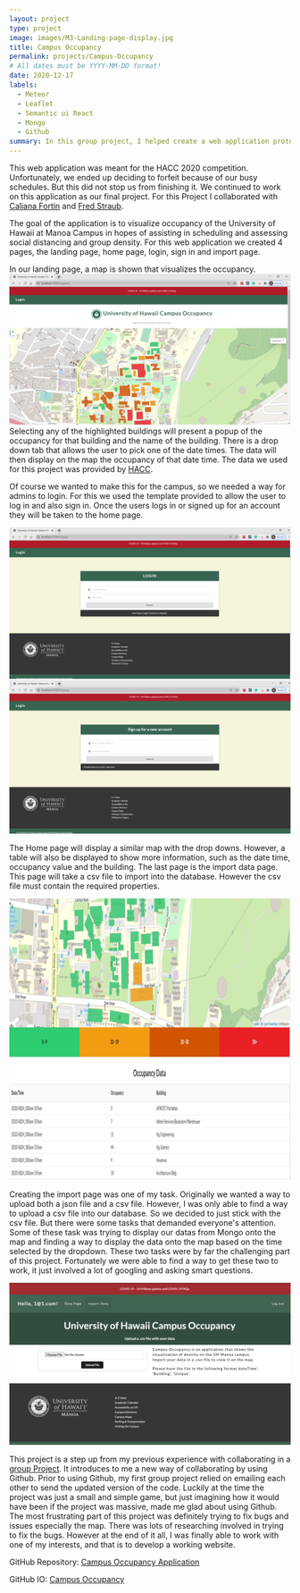 ```yaml
---
layout: project
type: project
image: images/M3-Landing-page-display.jpg
title: Campus Occupancy
permalink: projects/Campus-Occupancy
# All dates must be YYYY-MM-DD format!
date: 2020-12-17
labels:
  - Meteor
  - Leaflet
  - Semantic ui React
  - Mongo
  - Github
summary: In this group project, I helped create a web application prototype, that involves visualizing a data on a map using Meteor, Semantic ui React, Mongo, Leaflet, and Github.
---
```


This web application was meant for the HACC 2020 competition. Unfortunately, we ended up deciding to forfeit because of our busy schedules. But this did not stop us from finishing it. We continued to work on this application as our final project. For this Project I collaborated with <a href="https://calianafortin.github.io/">Caliana Fortin</a> and <a href="https://fredstraub.github.io/">Fred Straub</a>.

The goal of the application is to visualize occupancy of the University of Hawaii at Manoa Campus in hopes of assisting in scheduling and assessing social distancing and group density. For this web application we created 4 pages, the landing page, home page, login, sign in and import page.

In our landing page, a map is shown that visualizes the occupancy.  <img class="ui large right floated rounded image" src="../images/M3-Landing-Page-with-nav.PNG">Selecting any of the highlighted buildings will present a popup of the occupancy for that building and the name of the building. There is a drop down tab that allows the user to pick one of the date times. The data will then display on the map the occupancy of that date time. The data we used for this project was provided by <a href="https://github.com/HACC2020/data/tree/main/uh_occupancy">HACC</a>.

Of course we wanted to make this for the campus, so we needed a way for admins to login. For this we used the template provided to allow the user to log in and also sign in. Once the users logs in or signed up for an account they will be taken to the home page.

<img class="ui huge rounded image" src="../images/M3-Login-page.PNG">


<img class="ui huge rounded image" src="../images/M3-Sign-up-page.PNG">



The Home page will display a similar map with the drop downs. However, a table will also be displayed to show more information, such as the date time, occupancy value and the building. The last page is the import data page. This page will take a csv file to import into the database. However the csv file must contain the required properties.


<img class="ui huge rounded image" src="../images/map-with-data.jpg">


Creating the import page was one of my task. Originally we wanted a way to upload both a json file and a csv file. However, I was only able to find a way to upload a csv file into our database. So we decided to just stick with the csv file. But there were some tasks that demanded everyone's attention. Some of these task was trying to display our datas from Mongo onto the map and finding a way to display the data onto the map based on the time selected by the dropdown. These two tasks were by far the challenging part of this project. Fortunately we were able to find a way to get these two to work, it just involved a lot of googling and asking smart questions.


<img class="ui huge rounded image" src="../images/M3-Edit-page-datas.PNG">


This project is a step up from my previous experience with collaborating in a <a href="https://buccatm.github.io/projects/SpaceShip-Game">group Project</a>. It introduces to me a new way of collaborating by using Github. Prior to using Github, my first group project relied on emailing each other to send the updated version of the code. Luckily at the time the project was just a small and simple game, but just imagining how it would have been if the project was massive, made me glad about using Github. The most frustrating part of this project was definitely trying to fix bugs and issues especially the map. There was lots of researching involved in trying to fix the bugs. However at the end of it all, I was finally able to work with one of my interests, and that is to develop a working website.

GitHub Repository: <a href="https://github.com/campus-occupancy/campus-occupancy"><i class="large github icon "></i>Campus Occupancy Application</a>

GitHub IO: <a href="https://campus-occupancy.github.io/"><i class="large github icon "></i>Campus Occupancy</a>


